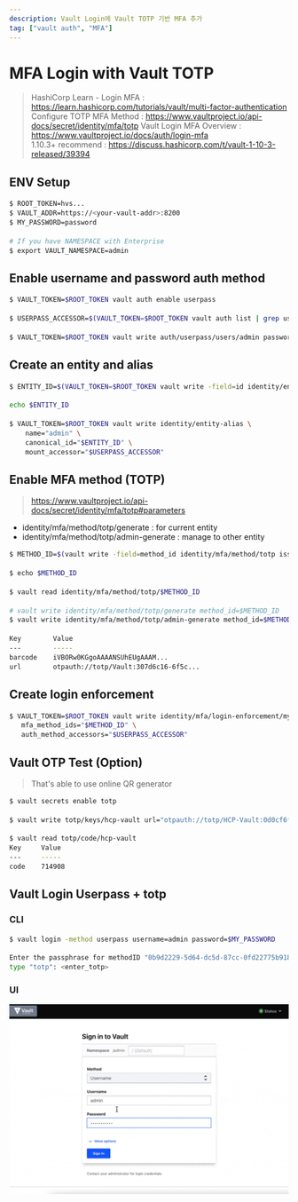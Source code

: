 ```yaml
---
description: Vault Login에 Vault TOTP 기반 MFA 추가
tag: ["vault auth", "MFA"]
---
```


# MFA Login with Vault TOTP

> HashiCorp Learn - Login MFA : <https://learn.hashicorp.com/tutorials/vault/multi-factor-authentication>  
> Configure TOTP MFA Method : <https://www.vaultproject.io/api-docs/secret/identity/mfa/totp>
> Vault Login MFA Overview : <https://www.vaultproject.io/docs/auth/login-mfa>  
> 1.10.3+ recommend : <https://discuss.hashicorp.com/t/vault-1-10-3-released/39394>

## ENV Setup

```bash
$ ROOT_TOKEN=hvs...
$ VAULT_ADDR=https://<your-vault-addr>:8200
$ MY_PASSWORD=password

# If you have NAMESPACE with Enterprise
$ export VAULT_NAMESPACE=admin
```

## Enable username and password auth method

```bash
$ VAULT_TOKEN=$ROOT_TOKEN vault auth enable userpass

$ USERPASS_ACCESSOR=$(VAULT_TOKEN=$ROOT_TOKEN vault auth list | grep userpass | awk '{print $3}')

$ VAULT_TOKEN=$ROOT_TOKEN vault write auth/userpass/users/admin password=$MY_PASSWORD
```

## Create an entity and alias

```bash
$ ENTITY_ID=$(VAULT_TOKEN=$ROOT_TOKEN vault write -field=id identity/entity name="admin")

echo $ENTITY_ID

$ VAULT_TOKEN=$ROOT_TOKEN vault write identity/entity-alias \
    name="admin" \
    canonical_id="$ENTITY_ID" \
    mount_accessor="$USERPASS_ACCESSOR"
```

## Enable MFA method (TOTP)

> https://www.vaultproject.io/api-docs/secret/identity/mfa/totp#parameters

- identity/mfa/method/totp/generate : for current entity
- identity/mfa/method/totp/admin-generate : manage to other entity

``` bash
$ METHOD_ID=$(vault write -field=method_id identity/mfa/method/totp issuer=HCP-Vault period=30 key_size=30 qr_size=200 algorithm=SHA256 digits=6 name=admin)

$ echo $METHOD_ID

$ vault read identity/mfa/method/totp/$METHOD_ID

# vault write identity/mfa/method/totp/generate method_id=$METHOD_ID
$ vault write identity/mfa/method/totp/admin-generate method_id=$METHOD_ID entity_id=$ENTITY_ID

Key        Value
---        -----
barcode    iVBORw0KGgoAAAANSUhEUgAAAM...
url        otpauth://totp/Vault:307d6c16-6f5c...
```

## Create login enforcement

```bash
$ VAULT_TOKEN=$ROOT_TOKEN vault write identity/mfa/login-enforcement/mylogin \
   mfa_method_ids="$METHOD_ID" \
   auth_method_accessors="$USERPASS_ACCESSOR"
```

## Vault OTP Test (Option)

> That's able to use online QR generator

```bash
$ vault secrets enable totp

$ vault write totp/keys/hcp-vault url="otpauth://totp/HCP-Vault:0d0cf6f5-62e6-6914-5070-47e997e2aa..."

$ vault read totp/code/hcp-vault
Key     Value
---     -----
code    714908
```

## Vault Login Userpass + totp

### CLI

```bash
$ vault login -method userpass username=admin password=$MY_PASSWORD

Enter the passphrase for methodID "0b9d2229-5d64-dc5d-87cc-0fd22775b918" of
type "totp": <enter_totp>
```

### UI

![](./images/vault-login-mfa-totp.gif)




